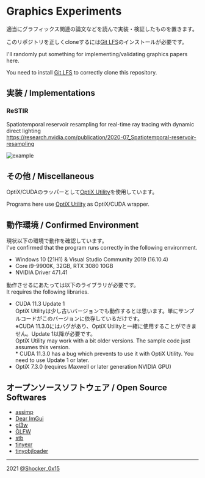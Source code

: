 # Graphics Experiments

適当にグラフィックス関連の論文などを読んで実装・検証したものを置きます。

このリポジトリを正しくcloneするには[Git LFS](https://git-lfs.github.com/)のインストールが必要です。

I'll randomly put something for implementing/validating graphics papers here.

You need to install [Git LFS](https://git-lfs.github.com/) to correctly clone this repository.

## 実装 / Implementations

### ReSTIR
Spatiotemporal reservoir resampling for real-time ray tracing with dynamic direct lighting\
https://research.nvidia.com/publication/2020-07_Spatiotemporal-reservoir-resampling

![example](restir/comparison.png)

## その他 / Miscellaneous
OptiX/CUDAのラッパーとして[OptiX Utility](https://github.com/shocker-0x15/OptiX_Utility)を使用しています。

Programs here use [OptiX Utility](https://github.com/shocker-0x15/OptiX_Utility) as OptiX/CUDA wrapper.

## 動作環境 / Confirmed Environment
現状以下の環境で動作を確認しています。\
I've confirmed that the program runs correctly in the following environment.

* Windows 10 (21H1) & Visual Studio Community 2019 (16.10.4)
* Core i9-9900K, 32GB, RTX 3080 10GB
* NVIDIA Driver 471.41

動作させるにあたっては以下のライブラリが必要です。\
It requires the following libraries.

* CUDA 11.3 Update 1 \
  OptiX Utilityは少し古いバージョンでも動作するとは思います。単にサンプルコードがこのバージョンに依存しているだけです。\
  ※CUDA 11.3.0にはバグがあり、OptiX Utilityと一緒に使用することができません。Update 1以降が必要です。\
  OptiX Utility may work with a bit older versions. The sample code just assumes this version.\
  \* CUDA 11.3.0 has a bug which prevents to use it with OptiX Utility. You need to use Update 1 or later.
* OptiX 7.3.0 (requires Maxwell or later generation NVIDIA GPU)

## オープンソースソフトウェア / Open Source Softwares
- [assimp](https://github.com/assimp/assimp)
- [Dear ImGui](https://github.com/ocornut/imgui)
- [gl3w](https://github.com/skaslev/gl3w)
- [GLFW](https://github.com/glfw/glfw)
- [stb](https://github.com/nothings/stb)
- [tinyexr](https://github.com/syoyo/tinyexr)
- [tinyobjloader](https://github.com/tinyobjloader/tinyobjloader)

----
2021 [@Shocker_0x15](https://twitter.com/Shocker_0x15)
